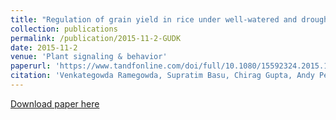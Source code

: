 ```yaml
---
title: "Regulation of grain yield in rice under well-watered and drought stress conditions by GUDK"
collection: publications
permalink: /publication/2015-11-2-GUDK
date: 2015-11-2
venue: 'Plant signaling & behavior'
paperurl: 'https://www.tandfonline.com/doi/full/10.1080/15592324.2015.1034421'
citation: 'Venkategowda Ramegowda, Supratim Basu, Chirag Gupta, Andy Pereira. (2015). &quot;Regulation of grain yield in rice under well-watered and drought stress conditions by GUDK.&quot; <i>Plant signaling & behavior.</i>.'
---
```


[Download paper here](https://www.biorxiv.org/content/10.1101/165894v2.full.pdf)

